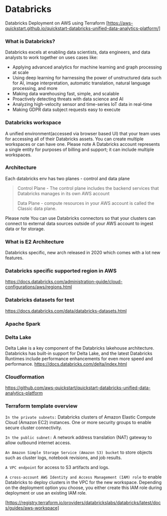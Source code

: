# Databricks
Databricks Deployment on AWS using Terraform [https://aws-quickstart.github.io/quickstart-databricks-unified-data-analytics-platform/]

### What is Databricks?
Databricks excels at enabling data scientists, data engineers, and data analysts to work together on uses cases like:

- Applying advanced analytics for machine learning and graph processing at scale
- Using deep learning for harnessing the power of unstructured data such for AI, image interpretation, automatic translation, natural language processing, and more
- Making data warehousing fast, simple, and scalable
- Proactively detecting threats with data science and AI
- Analyzing high-velocity sensor and time-series IoT data in real-time
- Making GDPR data subject requests easy to execute


### Databricks workspace
A unified environment(accessed via browser based UI) that your team uses for accessing all of their Databricks assets. You can create multiple workspaces or can have one. 
Please note A Databricks account represents a single entity for purposes of billing and support; it can include multiple workspaces.


### Architecture
Each databricks env has two planes - control and data plane
> Control Plane - The control plane includes the backend services that Databricks manages in its own AWS account
> 
> Data Plane - compute resources in your AWS account is called the Classic data plane.

Please note You can use Databricks connectors so that your clusters can connect to external data sources outside of your AWS account to ingest data or for storage.

### What is E2 Architecture
Databricks specific, new arch released in 2020 which comes with a lot new features.

### Databricks specific supported region in AWS
https://docs.databricks.com/administration-guide/cloud-configurations/aws/regions.html


### Databricks datasets for test
https://docs.databricks.com/data/databricks-datasets.html

### Apache Spark


### Delta Lake
Delta Lake is a key component of the Databricks lakehouse architecture. Databricks has built-in support for Delta Lake, and the latest Databricks Runtimes include performance enhancements for even more speed and performance.
https://docs.databricks.com/delta/index.html

### Cloudformation
https://github.com/aws-quickstart/quickstart-databricks-unified-data-analytics-platform


### Terraform template overview

`In the private subnets:`
Databricks clusters of Amazon Elastic Compute Cloud (Amazon EC2) instances.
One or more security groups to enable secure cluster connectivity.
>
`In the public subnet:`
A network address translation (NAT) gateway to allow outbound internet access.

`An Amazon Simple Storage Service (Amazon S3) bucket`
to store objects such as cluster logs, notebook revisions, and job results.

`A VPC endpoint` 
for access to S3 artifacts and logs.

`A cross-account AWS Identity and Access Management (IAM) role` to enable Databricks to deploy clusters in the VPC for the new workspace. Depending on the deployment option you choose, you either create this IAM role during deployment or use an existing IAM role.

[https://registry.terraform.io/providers/databrickslabs/databricks/latest/docs/guides/aws-workspace]
